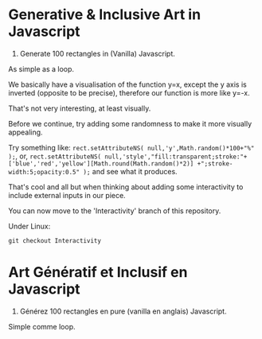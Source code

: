 # Generative & Inclusive Art in Javascript

1. Generate 100 rectangles in (Vanilla) Javascript.

As simple as a loop.

We basically have a visualisation of the function y=x, except the y axis is inverted (opposite to be precise), therefore our function is more like y=-x.

That's not very interesting, at least visually.

Before we continue, try adding some randomness to make it more visually appealing.

Try something like: `rect.setAttributeNS( null,'y',Math.random()*100+"%" );`, or, `rect.setAttributeNS( null,'style',"fill:transparent;stroke:"+ ['blue','red','yellow'][Math.round(Math.random()*2)] +";stroke-width:5;opacity:0.5" );` and see what it produces.


That's cool and all but when thinking about adding some interactivity to include external inputs in our piece. 

You can now move to the 'Interactivity' branch of this repository.

Under Linux:

```
git checkout Interactivity
```

# Art Génératif et Inclusif en Javascript

1. Générez 100 rectangles en pure (vanilla en anglais) Javascript.

Simple comme loop.

<!-- Vous pouvez maintenant vous rendre sur la branche 'Generate100Rectangles' de ce répertoire.

Sous linux:

```
git checkout Generate100Rectangles
``` -->